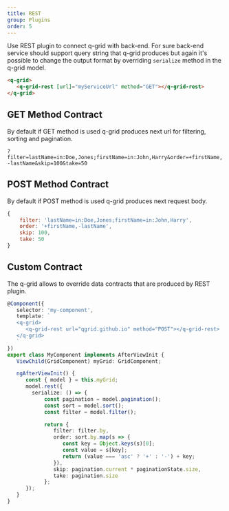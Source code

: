 ```yaml
---
title: REST
group: Plugins
order: 5
---
```


Use REST plugin to connect q-grid with back-end. For sure back-end service should support query string that q-grid produces but again it's possible to change the output format by overriding `serialize` method in the q-grid model. 

```html
<q-grid>
   <q-grid-rest [url]="myServiceUrl" method="GET"></q-grid-rest>
</q-grid>
```

## GET Method Contract

By default if GET method is used q-grid produces next url for filtering, sorting and pagination.

`?filter=lastName=in:Doe,Jones;firstName=in:John,Harry&order=+firstName,-lastName&skip=100&take=50`

## POST Method Contract

By default if POST method is used q-grid produces next request body.

```javascript
{
    filter: 'lastName=in:Doe,Jones;firstName=in:John,Harry',
    order: '+firstName,-lastName',
    skip: 100,
    take: 50
}
```

## Custom Contract

The q-grid allows to override data contracts that are produced by REST plugin.

```typescript
@Component({
   selector: 'my-component',
   template: `
   <q-grid>
      <q-grid-rest url="qgrid.github.io" method="POST"></q-grid-rest>
   </q-grid>
   `
})
export class MyComponent implements AfterViewInit {
   ViewChild(GridComponent) myGrid: GridComponent;   

   ngAfterViewInit() {
      const { model } = this.myGrid;      
      model.rest({
        serialize: () => {
            const pagination = model.pagination();
            const sort = model.sort();
            const filter = model.filter();

            return {
               filter: filter.by,
               order: sort.by.map(s => {
                  const key = Object.keys(s)[0];
                  const value = s[key];
                  return (value === 'asc' ? '+' : '-') + key;
               }),
               skip: pagination.current * paginationState.size,
               take: pagination.size
            };      
      });
   }
}
```